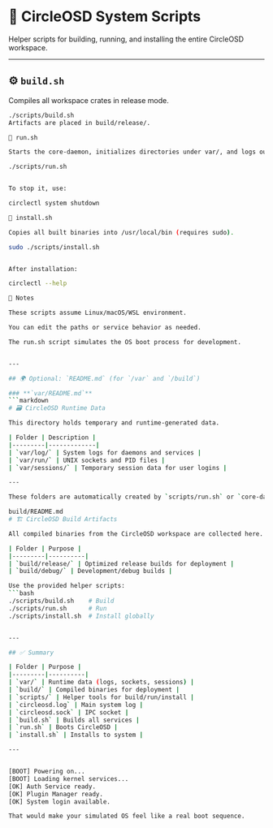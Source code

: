 # 🧰 CircleOSD System Scripts

Helper scripts for building, running, and installing the entire CircleOSD workspace.

---

## ⚙️ `build.sh`
Compiles all workspace crates in release mode.

```bash
./scripts/build.sh
Artifacts are placed in build/release/.

🚀 run.sh

Starts the core-daemon, initializes directories under var/, and logs output to var/log/circleosd.log.

./scripts/run.sh


To stop it, use:

circlectl system shutdown

🧩 install.sh

Copies all built binaries into /usr/local/bin (requires sudo).

sudo ./scripts/install.sh


After installation:

circlectl --help

🧾 Notes

These scripts assume Linux/macOS/WSL environment.

You can edit the paths or service behavior as needed.

The run.sh script simulates the OS boot process for development.


---

## 🌍 Optional: `README.md` (for `/var` and `/build`)

### **`var/README.md`**
```markdown
# 🗃️ CircleOSD Runtime Data

This directory holds temporary and runtime-generated data.

| Folder | Description |
|---------|-------------|
| `var/log/` | System logs for daemons and services |
| `var/run/` | UNIX sockets and PID files |
| `var/sessions/` | Temporary session data for user logins |

---

These folders are automatically created by `scripts/run.sh` or `core-daemon` at startup.

build/README.md
# 🏗️ CircleOSD Build Artifacts

All compiled binaries from the CircleOSD workspace are collected here.

| Folder | Purpose |
|---------|----------|
| `build/release/` | Optimized release builds for deployment |
| `build/debug/` | Development/debug builds |

Use the provided helper scripts:
```bash
./scripts/build.sh    # Build
./scripts/run.sh      # Run
./scripts/install.sh  # Install globally


---

## ✅ Summary

| Folder | Purpose |
|---------|----------|
| `var/` | Runtime data (logs, sockets, sessions) |
| `build/` | Compiled binaries for deployment |
| `scripts/` | Helper tools for build/run/install |
| `circleosd.log` | Main system log |
| `circleosd.sock` | IPC socket |
| `build.sh` | Builds all services |
| `run.sh` | Boots CircleOSD |
| `install.sh` | Installs to system |

---


[BOOT] Powering on...
[BOOT] Loading kernel services...
[OK] Auth Service ready.
[OK] Plugin Manager ready.
[OK] System login available.

That would make your simulated OS feel like a real boot sequence.
